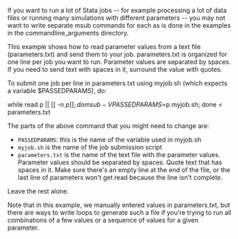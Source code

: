If you want to run a lot of Stata jobs -- for example processing a lot of data files or running many simulations with different parameters -- you may not want to write separate msub commands for each as is done in the examples in the commandline_arguments directory.

This example shows how to read parameter values from a text file (parameters.txt) and send them to your job.  parameters.txt is organized for one line per job you want to run.  Parameter values are separated by spaces.  If you need to send text with spaces in it, surround the value with quotes.

To submit one job per line in parameters.txt using myjob.sh (which expects a variable $PASSEDPARAMS), do:

while read p || [[ -n $p ]]; do msub -V PASSEDPARAMS=$p myjob.sh; done < parameters.txt

The parts of the above command that you might need to change are:
* `PASSEDPARAMS`: this is the name of the variable used in myjob.sh
* `myjob.sh` is the name of the job submission script
* `parameters.txt` is the name of the text file with the parameter values.  Parameter values should be separated by spaces.  Quote text that has spaces in it.  Make sure there's an empty line at the end of the file, or the last line of parameters won't get read because the line isn't complete.

Leave the rest alone.

Note that in this example, we manually entered values in parameters.txt, but there are ways to write loops to generate such a file if you're trying to run all combinations of a few values or a sequence of values for a given parameter.